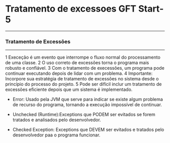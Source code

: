 # Tratamento de excessoes GFT Start-5

-------------------------------------------------------------

### Tratamento de Excessões
-------------------------------------------------------------

1 Execeção é um evento que interrompe o fluxo normal do processamento de uma classe.
2 O uso correto de excessões torna o programa mais robusto e confiável.
3 Com o tratamento de execessões, um programa pode continuar executando depois de lidar com um problema.
4 Importante: Incorpore sua estratégia de tratamento de excessões no sistema desde o princípio do processo do projeto.
5 Pode ser difícil inclur um tratamento de excessões eficiente depois que um sistema é implementado.

- Error: Usado pela JVM que serve para indicar se existe algum problema de recurso do programa, tornando a execução impossível de continuar.

- Unchecked (Runtime):Exceptions que PODEM ser evitados se forem tratados e analisados pelo desenvolvedor.

- Checked Exception: Exceptions que DEVEM ser evitados e tratados pelo desenvolvedor paa o programa funcionar.
